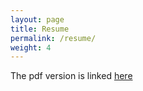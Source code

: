 ```yaml
---
layout: page
title: Resume
permalink: /resume/
weight: 4
---
```


The pdf version is linked [here](https://drive.google.com/file/d/1V90sRkXWWzEDYeSZmobGFFmrt66y7VLV/view?usp=sharing)
